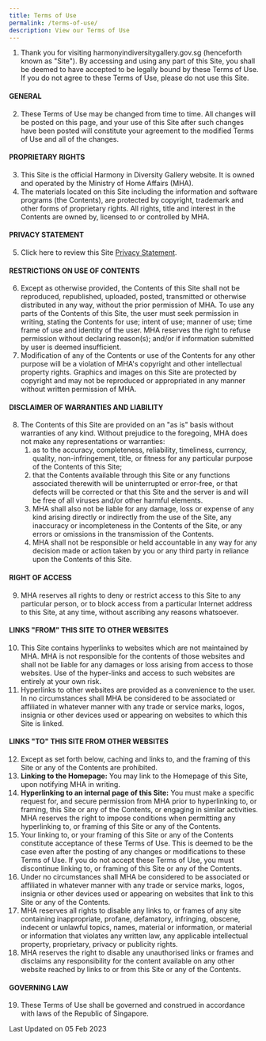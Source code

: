 ```yaml
---
title: Terms of Use
permalink: /terms-of-use/
description: View our Terms of Use
---
```

1.  Thank you for visiting harmonyindiversitygallery.gov.sg (henceforth known as "Site"). By accessing and using any part of this Site, you shall be deemed to have accepted to be legally bound by these Terms of Use. If you do not agree to these Terms of Use, please do not use this Site.

#### GENERAL

2.  These Terms of Use may be changed from time to time. All changes will be posted on this page, and your use of this Site after such changes have been posted will constitute your agreement to the modified Terms of Use and all of the changes.
  
#### PROPRIETARY RIGHTS

3.  This Site is the official Harmony in Diversity Gallery website. It is owned and operated by the Ministry of Home Affairs (MHA).
4.  The materials located on this Site including the information and software programs (the Contents), are protected by copyright, trademark and other forms of proprietary rights. All rights, title and interest in the Contents are owned by, licensed to or controlled by MHA.

#### PRIVACY STATEMENT

5.  Click here to review this Site&nbsp;[Privacy Statement](https://www.harmonyindiversitygallery.gov.sg/privacy "Government of Singapore Privacy Statement").

#### RESTRICTIONS ON USE OF CONTENTS

6.  Except as otherwise provided, the Contents of this Site shall not be reproduced, republished, uploaded, posted, transmitted or otherwise distributed in any way, without the prior permission of MHA. To use any parts of the Contents of this Site, the user must seek permission in writing, stating the Contents for use; intent of use; manner of use; time frame of use and identity of the user. MHA reserves the right to refuse permission without declaring reason(s); and/or if information submitted by user is deemed insufficient.
7.  Modification of any of the Contents or use of the Contents for any other purpose will be a violation of MHA's copyright and other intellectual property rights. Graphics and images on this Site are protected by copyright and may not be reproduced or appropriated in any manner without written permission of MHA.

#### DISCLAIMER OF WARRANTIES AND LIABILITY

8.  The Contents of this Site are provided on an "as is" basis without warranties of any kind. Without prejudice to the foregoing, MHA does not make any representations or warranties:
    1.  as to the accuracy, completeness, reliability, timeliness, currency, quality, non-infringement, title, or fitness for any particular purpose of the Contents of this Site;
    2.  that the Contents available through this Site or any functions associated therewith will be uninterrupted or error-free, or that defects will be corrected or that this Site and the server is and will be free of all viruses and/or other harmful elements.
    3.  MHA shall also not be liable for any damage, loss or expense of any kind arising directly or indirectly from the use of the Site, any inaccuracy or incompleteness in the Contents of the Site, or any errors or omissions in the transmission of the Contents.
    4.  MHA shall not be responsible or held accountable in any way for any decision made or action taken by you or any third party in reliance upon the Contents of this Site.

#### RIGHT OF ACCESS

9.  MHA reserves all rights to deny or restrict access to this Site to any particular person, or to block access from a particular Internet address to this Site, at any time, without ascribing any reasons whatsoever.

#### LINKS "FROM" THIS SITE TO OTHER WEBSITES

10. This Site contains hyperlinks to websites which are not maintained by MHA. MHA is not responsible for the contents of those websites and shall not be liable for any damages or loss arising from access to those websites. Use of the hyper-links and access to such websites are entirely at your own risk.
11. Hyperlinks to other websites are provided as a convenience to the user. In no circumstances shall MHA be considered to be associated or affiliated in whatever manner with any trade or service marks, logos, insignia or other devices used or appearing on websites to which this Site is linked.

#### LINKS "TO" THIS SITE FROM OTHER WEBSITES
12. Except as set forth below, caching and links to, and the framing of this Site or any of the Contents are prohibited.
13. <b>Linking to the Homepage:</b> You may link to the Homepage of this Site, upon notifying MHA in writing.
14. <b>Hyperlinking to an internal page of this Site:</b> You must make a specific request for, and secure permission from MHA prior to hyperlinking to, or framing, this Site or any of the Contents, or engaging in similar activities. MHA reserves the right to impose conditions when permitting any hyperlinking to, or framing of this Site or any of the Contents.
15. Your linking to, or your framing of this Site or any of the Contents constitute acceptance of these Terms of Use. This is deemed to be the case even after the posting of any changes or modifications to these Terms of Use. If you do not accept these Terms of Use, you must discontinue linking to, or framing of this Site or any of the Contents.
16. Under no circumstances shall MHA be considered to be associated or affiliated in whatever manner with any trade or service marks, logos, insignia or other devices used or appearing on websites that link to this Site or any of the Contents.
17. MHA reserves all rights to disable any links to, or frames of any site containing inappropriate, profane, defamatory, infringing, obscene, indecent or unlawful topics, names, material or information, or material or information that violates any written law, any applicable intellectual property, proprietary, privacy or publicity rights.
18. MHA reserves the right to disable any unauthorised links or frames and disclaims any responsibility for the content available on any other website reached by links to or from this Site or any of the Contents.

#### GOVERNING LAW
19. These Terms of Use shall be governed and construed in accordance with laws of the Republic of Singapore.

Last Updated on 05 Feb 2023